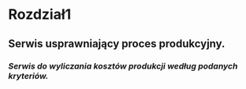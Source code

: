 # Rozdział1

## Serwis usprawniający proces produkcyjny.

### *Serwis do wyliczania kosztów produkcji według podanych kryteriów.*